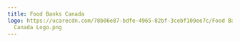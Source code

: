 ```yaml
---
title: Food Banks Canada
logo: https://ucarecdn.com/78b06e87-bdfe-4965-82bf-3cebf109ee7c/Food Banks
  Canada Logo.png
---
```

